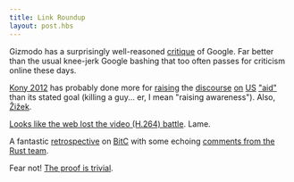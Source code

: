 ```yaml
---
title: Link Roundup
layout: post.hbs
---
```


Gizmodo has a surprisingly well-reasoned [critique][goog] of Google.
Far better than the usual knee-jerk Google bashing that 
too often passes for criticism online these days.

[Kony 2012][1] has probably done more for [raising][2] the [discourse][3] [on][4]
[US][5] ["aid"][6] than its stated goal (killing a guy... er, I mean "raising awareness").
Also, [Žižek][zizek].

[Looks like the web lost the video (H.264) battle][vid]. Lame.

A fantastic [retrospective][ret] on [BitC][bitc] with some echoing
[comments from the Rust team][rust].

Fear not! [The proof is trivial][proof].

[1]: http://www.youtube.com/watch?v=Y4MnpzG5Sqc "Kony2012"
[2]: http://www.theatlantic.com/international/archive/2012/03/the-white-savior-industrial-complex/254843/2/?single_page=true "White savior industrial complex"
[3]: http://africasacountry.com/2012/03/07/phony-2012-risible-children/ "Kony 2012 show"
[4]: http://homebrewedchristianity.com/2012/03/19/kony-2012-and-apples-mr-daisy/ "Kony 2012 and Mr. Daisy"
[5]: http://boingboing.net/2012/03/08/african-voices-respond-to-hype.html "African Voices"
[6]: http://boingboing.net/2012/03/14/uganda-screening-of-kony-201.html "Uganda Screening"
[zizek]: http://www.youtube.com/watch?feature=player_embedded&v=hpAMbpQ8J7g "First as Tragedy, then as farce"
[vid]: https://hacks.mozilla.org/2012/03/video-mobile-and-the-open-web/ "Video mobile and the open web"
[ret]: http://www.coyotos.org/pipermail/bitc-dev/2012-March/003300.html "Retrospective thoughts on BitC"
[bitc]: http://en.wikipedia.org/wiki/BitC "BitC [Wikipedia]"
[rust]: http://news.ycombinator.com/item?id=3749860 "Rust response"
[proof]: http://theproofistrivial.com/ "The Proof is Trivial"
[goog]: http://gizmodo.com/5895010/the-case-against-google "The Case Against Google"
